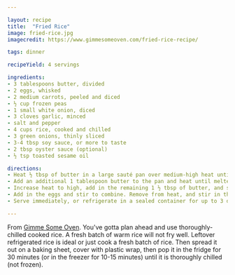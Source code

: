 ```yaml
---

layout: recipe
title:  "Fried Rice"
image: fried-rice.jpg
imagecredit: https://www.gimmesomeoven.com/fried-rice-recipe/

tags: dinner

recipeYield: 4 servings

ingredients:
- 3 tablespoons butter, divided
- 2 eggs, whisked
- 2 medium carrots, peeled and diced
- ½ cup frozen peas
- 1 small white onion, diced
- 3 cloves garlic, minced
- salt and pepper
- 4 cups rice, cooked and chilled 
- 3 green onions, thinly sliced
- 3-4 tbsp soy sauce, or more to taste
- 2 tbsp oyster sauce (optional)
- ½ tsp toasted sesame oil

directions:
- Heat ½ tbsp of butter in a large sauté pan over medium-high heat until melted. Add egg, and cook until scrambled, stirring occasionally. Remove egg, and transfer to a separate plate.
- Add an additional 1 tablespoon butter to the pan and heat until melted. Add carrots, onion, peas and garlic, and season with a generous pinch of salt and pepper. Sauté for about 5 minutes or until the onion and carrots are soft. 
- Increase heat to high, add in the remaining 1 ½ tbsp of butter, and stir until melted. Immediately add the rice, green onions, soy sauce and oyster sauce (if using), and stir until combined. Continue stirring for an additional 3 minutes to fry the rice. 
- Add in the eggs and stir to combine. Remove from heat, and stir in the sesame oil until combined.
- Serve immediately, or refrigerate in a sealed container for up to 3 days.

---
```


From [Gimme Some Oven](https://www.gimmesomeoven.com/fried-rice-recipe/). You've gotta plan ahead and use thoroughly-chilled cooked rice. A fresh batch of warm rice will not fry well. Leftover refrigerated rice is ideal or just cook a fresh batch of rice. Then spread it out on a baking sheet, cover with plastic wrap, then pop it in the fridge for 30 minutes (or in the freezer for 10-15 minutes) until it is thoroughly chilled (not frozen).
